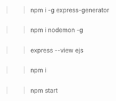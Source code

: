 >> npm i -g express-generator
##
>> npm i nodemon -g
##
>> express --view ejs
##
>> npm i
##
>> npm start

